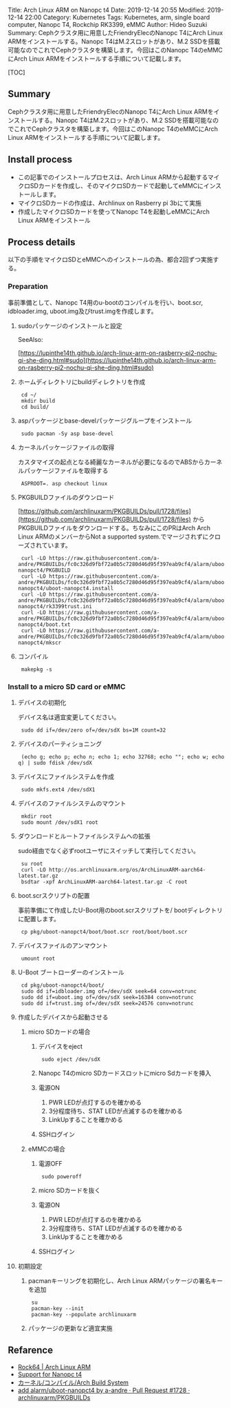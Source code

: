 Title: Arch Linux ARM on Nanopc t4
Date: 2019-12-14 20:55
Modified: 2019-12-14 22:00
Category: Kubernetes
Tags: Kubernetes, arm, single board computer, Nanopc T4, Rockchip RK3399, eMMC
Author: Hideo Suzuki
Summary: Cephクラスタ用に用意したFriendryElecのNanopc T4にArch Linux ARMをインストールする。Nanopc T4はM.2スロットがあり、M.2 SSDを搭載可能なのでこれでCephクラスタを構築します。今回はこのNanopc T4のeMMCにArch Linux ARMをインストールする手順について記載します。

[TOC]

## Summary
Cephクラスタ用に用意したFriendryElecのNanopc T4にArch Linux ARMをインストールする。Nanopc T4はM.2スロットがあり、M.2 SSDを搭載可能なのでこれでCephクラスタを構築します。今回はこのNanopc T4のeMMCにArch Linux ARMをインストールする手順について記載します。

## Install process

- この記事でのインストールプロセスは、Arch Linux ARMから起動するマイクロSDカードを作成し、そのマイクロSDカードで起動してeMMCにインストールします。
- マイクロSDカードの作成は、Archlinux on Rasberry pi 3bにて実施
- 作成したマイクロSDカードを使ってNanopc T4を起動しeMMCにArch Linux ARMをインストール


## Process details

以下の手順をマイクロSDとeMMCへのインストールの為、都合2回ずつ実施する。

### Preparation

事前準備として、Nanopc T4用のu-bootのコンパイルを行い、boot.scr, idbloader.img, uboot.img及びtrust.imgを作成します。

1. sudoパッケージのインストールと設定

    SeeAlso: 

    [https://lupinthe14th.github.io/arch-linux-arm-on-rasberry-pi2-nochu-qi-she-ding.html#sudo](https://lupinthe14th.github.io/arch-linux-arm-on-rasberry-pi2-nochu-qi-she-ding.html#sudo)

1. ホームディレクトリにbuildディレクトリを作成

        cd ~/      
        mkdir build
        cd build/

1. aspパッケージとbase-develパッケージグループをインストール

        sudo pacman -Sy asp base-devel

1. カーネルパッケージファイルの取得

    カスタマイズの起点となる綺麗なカーネルが必要になるのでABSからカーネルパッケージファイルを取得する

        ASPROOT=. asp checkout linux

1. PKGBUILDファイルのダウンロード

    [https://github.com/archlinuxarm/PKGBUILDs/pull/1728/files](https://github.com/archlinuxarm/PKGBUILDs/pull/1728/files) からPKGBUILDファイルをダウンロードする。ちなみにこのPRはArch Arch Linux ARMのメンバーからNot a supported system.でマージされずにクローズされています。

        curl -LO https://raw.githubusercontent.com/a-andre/PKGBUILDs/fc0c326d9fbf72a0b5c7280d46d95f397eab9cf4/alarm/uboot-nanopct4/PKGBUILD
        curl -LO https://raw.githubusercontent.com/a-andre/PKGBUILDs/fc0c326d9fbf72a0b5c7280d46d95f397eab9cf4/alarm/uboot-nanopct4/uboot-nanopct4.install
        curl -LO https://raw.githubusercontent.com/a-andre/PKGBUILDs/fc0c326d9fbf72a0b5c7280d46d95f397eab9cf4/alarm/uboot-nanopct4/rk3399trust.ini
        curl -LO https://raw.githubusercontent.com/a-andre/PKGBUILDs/fc0c326d9fbf72a0b5c7280d46d95f397eab9cf4/alarm/uboot-nanopct4/boot.txt
        curl -LO https://raw.githubusercontent.com/a-andre/PKGBUILDs/fc0c326d9fbf72a0b5c7280d46d95f397eab9cf4/alarm/uboot-nanopct4/mkscr

1. コンパイル

        makepkg -s

### Install to a micro SD card or eMMC

1. デバイスの初期化

    デバイス名は適宜変更してください。

        sudo dd if=/dev/zero of=/dev/sdX bs=1M count=32

1. デバイスのパーティショニング

        (echo g; echo p; echo n; echo 1; echo 32768; echo ""; echo w; echo q) | sudo fdisk /dev/sdX

1. デバイスにファイルシステムを作成

        sudo mkfs.ext4 /dev/sdX1

1. デバイスのファイルシステムのマウント

        mkdir root
        sudo mount /dev/sdX1 root

1. ダウンロードとルートファイルシステムへの拡張

    sudo経由でなく必ずrootユーザにスイッチして実行してください。

        su root
        curl -LO http://os.archlinuxarm.org/os/ArchLinuxARM-aarch64-latest.tar.gz
        bsdtar -xpf ArchLinuxARM-aarch64-latest.tar.gz -C root

1. boot.scrスクリプトの配置

    事前準備にて作成したU-Boot用のboot.scrスクリプトを/ bootディレクトリに配置します。

        cp pkg/uboot-nanopct4/boot/boot.scr root/boot/boot.scr

1. デバイスファイルのアンマウント

        umount root

1. U-Boot ブートローダーのインストール

        cd pkg/uboot-nanopct4/boot/
        sudo dd if=idbloader.img of=/dev/sdX seek=64 conv=notrunc
        sudo dd if=uboot.img of=/dev/sdX seek=16384 conv=notrunc
        sudo dd if=trust.img of=/dev/sdX seek=24576 conv=notrunc

1. 作成したデバイスから起動させる
    1. micro SDカードの場合
        1. デバイスをeject

                sudo eject /dev/sdX

        2. Nanopc T4のmicro SDカードスロットにmicro Sdカードを挿入
        3. 電源ON
            1. PWR LEDが点灯するのを確かめる
            1. 3分程度待ち、STAT LEDが点滅するのを確かめる
            1. LinkUpすることを確かめる
        4. SSHログイン

    1. eMMCの場合
        1. 電源OFF

                sudo poweroff

        1. micro SDカードを抜く
        1. 電源ON
            1. PWR LEDが点灯するのを確かめる
            1. 3分程度待ち、STAT LEDが点滅するのを確かめる
            1. LinkUpすることを確かめる
        1. SSHログイン

1. 初期設定
    1. pacmanキーリングを初期化し、Arch Linux ARMパッケージの署名キーを追加

            su
            pacman-key --init
            pacman-key --populate archlinuxarm

    1. パッケージの更新など適宜実施

## Refarence

- [Rock64 | Arch Linux ARM](https://archlinuxarm.org/platforms/armv8/rockchip/rock64)
- [Support for Nanopc t4](https://archlinuxarm.org/forum/viewtopic.php?f=67&t=13763&p=61487&hilit=NanoPC+T4#p61487)
- [カーネル/コンパイル/Arch Build System](https://wiki.archlinux.jp/index.php/カーネル/コンパイル/Arch_Build_System)
- [add alarm/uboot-nanopct4 by a-andre · Pull Request #1728 · archlinuxarm/PKGBUILDs](https://github.com/archlinuxarm/PKGBUILDs/pull/1728/files)
